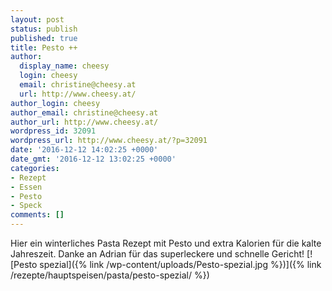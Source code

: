 ```yaml
---
layout: post
status: publish
published: true
title: Pesto ++
author:
  display_name: cheesy
  login: cheesy
  email: christine@cheesy.at
  url: http://www.cheesy.at/
author_login: cheesy
author_email: christine@cheesy.at
author_url: http://www.cheesy.at/
wordpress_id: 32091
wordpress_url: http://www.cheesy.at/?p=32091
date: '2016-12-12 14:02:25 +0000'
date_gmt: '2016-12-12 13:02:25 +0000'
categories:
- Rezept
- Essen
- Pesto
- Speck
comments: []
---
```

Hier ein winterliches Pasta Rezept mit Pesto und extra Kalorien für die kalte Jahreszeit. Danke an Adrian für das superleckere und schnelle Gericht!
[![Pesto spezial]({% link /wp-content/uploads/Pesto-spezial.jpg %})]({% link /rezepte/hauptspeisen/pasta/pesto-spezial/ %})
